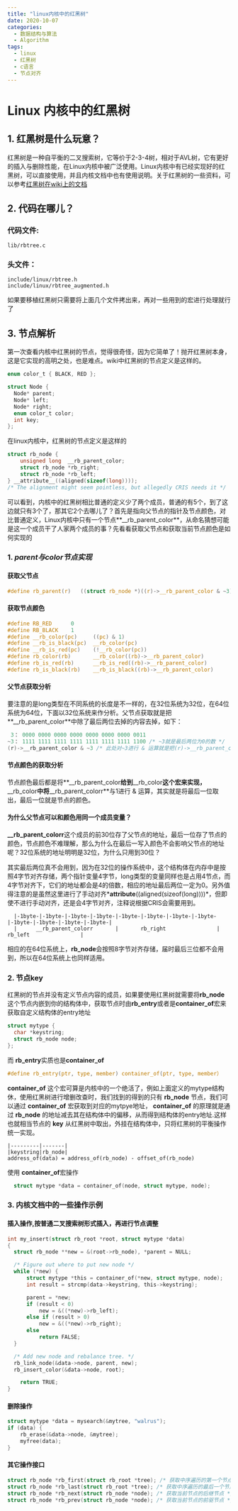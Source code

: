 ```yaml
---
title: "linux内核中的红黑树"
date: 2020-10-07
categories:
  - 数据结构与算法
  - Algorithm
tags:
  - linux
  - 红黑树
  - c语言
  - 节点对齐
---
```


# Linux 内核中的红黑树

## 1. 红黑树是什么玩意？
红黑树是一种自平衡的二叉搜索树，它等价于2-3-4树，相对于AVL树，它有更好的插入与删除性能，在Linux内核中被广泛使用。Linux内核中有已经实现好的红黑树，可以直接使用，并且内核文档中也有使用说明。关于红黑树的一些资料，可以参考[红黑树在wiki上的文档](http://en.wikipedia.org/wiki/Red-black_tree)

## 2. 代码在哪儿？
### **代码文件:**

```shell
lib/rbtree.c
```
### **头文件：**

```shell
include/linux/rbtree.h
include/linux/rbtree_augmented.h
```
如果要移植红黑树只需要将上面几个文件拷出来，再对一些用到的宏进行处理就行了

## 3. 节点解析
第一次查看内核中红黑树的节点，觉得很奇怪，因为它简单了！抛开红黑树本身，这是它实现的高明之处，也是难点。wiki中红黑树的节点定义是这样的。

``` c
enum color_t { BLACK, RED };

struct Node {
  Node* parent;
  Node* left;
  Node* right;
  enum color_t color;
  int key;
};
```
在linux内核中，红黑树的节点定义是这样的
```c
struct rb_node {
	unsigned long  __rb_parent_color;
	struct rb_node *rb_right;
	struct rb_node *rb_left;
} __attribute__((aligned(sizeof(long))));
/* The alignment might seem pointless, but allegedly CRIS needs it */
```
可以看到，内核中的红黑树相比普通的定义少了两个成员，普通的有5个，到了这边就只有3个了，那其它2个去哪儿了？首先是指向父节点的指针及节点颜色，对比普通定义，Linux内核中只有一个节点**__rb_parent_color**，从命名猜想可能是这一个成员干了人家两个成员的事？先看看获取父节点和获取当前节点颜色是如何实现的

### 1. *parent与color节点实现*

#### 获取父节点
``` c
#define rb_parent(r)   ((struct rb_node *)((r)->__rb_parent_color & ~3)
```
#### 获取节点颜色
```c
#define	RB_RED		0
#define	RB_BLACK	1
#define __rb_color(pc)     ((pc) & 1)
#define __rb_is_black(pc)  __rb_color(pc)
#define __rb_is_red(pc)    (!__rb_color(pc))
#define rb_color(rb)       __rb_color((rb)->__rb_parent_color)
#define rb_is_red(rb)      __rb_is_red((rb)->__rb_parent_color)
#define rb_is_black(rb)    __rb_is_black((rb)->__rb_parent_color)
```
#### 父节点获取分析
要注意的是long类型在不同系统的长度是不一样的，在32位系统为32位，在64位系统为64位，下面以32位系统来作分析。父节点获取就是把**__rb_parent_color**中除了最后两位去掉的内容去掉，如下：

  ``` c
   3： 0000 0000 0000 0000 0000 0000 0000 0011
  ~3： 1111 1111 1111 1111 1111 1111 1111 1100 /* ~3就是最后两位为0的数 */
  (r)->__rb_parent_color & ~3 /* 此处对~3进行 & 运算就是把(r)->__rb_parent_color的最后两位清掉 */
  ```

#### 节点颜色的获取分析
节点颜色最后都是将**__rb_parent_color**给到**__rb_color**这个宏来实现，**__rb_color**中将**__rb_parent_colorr**与1进行 & 运算，其实就是将最后一位取出，最后一位就是节点的颜色。

#### 为什么父节点可以和颜色用同一个成员变量？

  **__rb_parent_colorr**这个成员的前30位存了父节点的地址，最后一位存了节点的颜色，节点颜色不难理解，那么为什么在最后一写入颜色不会影响父节点的地址呢？32位系统的地址明明是32位，为什么只用到30位？

  其实最后两位真不会用到，因为在32位的操作系统中，这个结构体在内存中是按照4字节对齐存储，两个指针变量4字节，long类型的变量同样也是占用4节点，而4字节对齐下，它们的地址都会是4的倍数，相应的地址最后两位一定为0。另外值得注意的是虽然这里进行了手动对齐*__attribute__((aligned(sizeof(long))))*，但即使不进行手动对齐，还是会4字节对齐，注释说根据CRIS会需要用到。

``` shell
  |-1byte-|-1byte-|-1byte-|-1byte-|-1byte-|-1byte-|-1byte-|-1byte-|-1byte-|-1byte-|-1byte-|-1byte-|
  |      __rb_parent_colorr       |       rb_right                |        rb_left                |
```

  相应的在64位系统上，**rb_node**会按照8字节对齐存储，届时最后三位都不会用到，所以在64位系统上也同样适用。
### 2. **节点key**

  红黑树的节点并没有定义节点内容的成员，如果要使用红黑树就需要将**rb_node**这个节点内嵌到你的结构体中，获取节点时由**rb_entry**或者是**container_of**宏来获取自定义结构体的entry地址

``` c
struct mytype {
  char *keystring;
  struct rb_node node;
};
```

 而 **rb_entry**实质也是**container_of**
``` c
#define	rb_entry(ptr, type, member) container_of(ptr, type, member）
```

  **container_of** 这个宏可算是内核中的一个绝活了，例如上面定义的mytype结构休，使用红黑树进行增删改查时，我们找到的得到的只有 **rb_node** 节点，我们可以通过 **container_of** 宏获取到对应的mytpye地址， **container_of** 的原理就是通过 **rb_node** 的地址减去其在结构体中的偏移，从而得到结构体的entry地址.这样也就相当节点的 **key** 从红黑树中取出，外挂在结构体中，只将红黑树的平衡操作统一实现。
  ``` shell
  |---------|-------|
  |keystring|rb_node|
  address_of(data) = address_of(rb_node) - offset_of(rb_node)
  ```
使用  **container_of**宏操作
  ```c
    struct mytype *data = container_of(node, struct mytype, node);
  ```
### 3. **内核文档中的一些操作示例**

#### 插入操作,按普通二叉搜索树形式插入，再进行节点调整
  ``` c
  int my_insert(struct rb_root *root, struct mytype *data)
  {
  	struct rb_node **new = &(root->rb_node), *parent = NULL;

  	/* Figure out where to put new node */
  	while (*new) {
  		struct mytype *this = container_of(*new, struct mytype, node);
  		int result = strcmp(data->keystring, this->keystring);

		parent = *new;
  		if (result < 0)
  			new = &((*new)->rb_left);
  		else if (result > 0)
  			new = &((*new)->rb_right);
  		else
  			return FALSE;
  	}

  	/* Add new node and rebalance tree. */
  	rb_link_node(&data->node, parent, new);
  	rb_insert_color(&data->node, root);

	  return TRUE;
  }

  ```
#### 删除操作
  ``` c
struct mytype *data = mysearch(&mytree, "walrus");  
if (data) {
      rb_erase(&data->node, &mytree);
      myfree(data);
}
  ```
#### 其它操作接口
```c
struct rb_node *rb_first(struct rb_root *tree); /* 获取中序遍历的第一个节点，也就是最小的节点 */
struct rb_node *rb_last(struct rb_root *tree); /* 获取中序遍历的最后一个节点，也就是最大的节点 */
struct rb_node *rb_next(struct rb_node *node); /* 获取当前节点的后继节点 */
struct rb_node *rb_prev(struct rb_node *node); /* 获取当前节点的前驱节点 */
```

